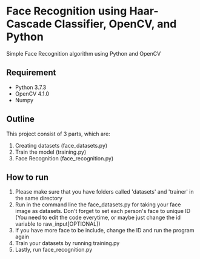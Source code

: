 # Face Recognition using Haar-Cascade Classifier, OpenCV, and Python
Simple Face Recognition algorithm using Python and OpenCV

## Requirement
- Python 3.7.3
- OpenCV 4.1.0
- Numpy

## Outline
This project consist of 3 parts, which are:
1. Creating datasets (face_datasets.py)
2. Train the model (training.py)
3. Face Recognition (face_recognition.py)

## How to run
1. Please make sure that you have folders called 'datasets' and 'trainer' in the same directory
2. Run in the command line the face_datasets.py for taking your face image as datasets. Don't forget to set each person's face to unique ID (You need to edit the code everytime, or maybe just change the id variable to raw_input[OPTIONAL])
3. If you have more face to be include, change the ID and run the program again
4. Train your datasets by running training.py
5. Lastly, run face_recognition.py
